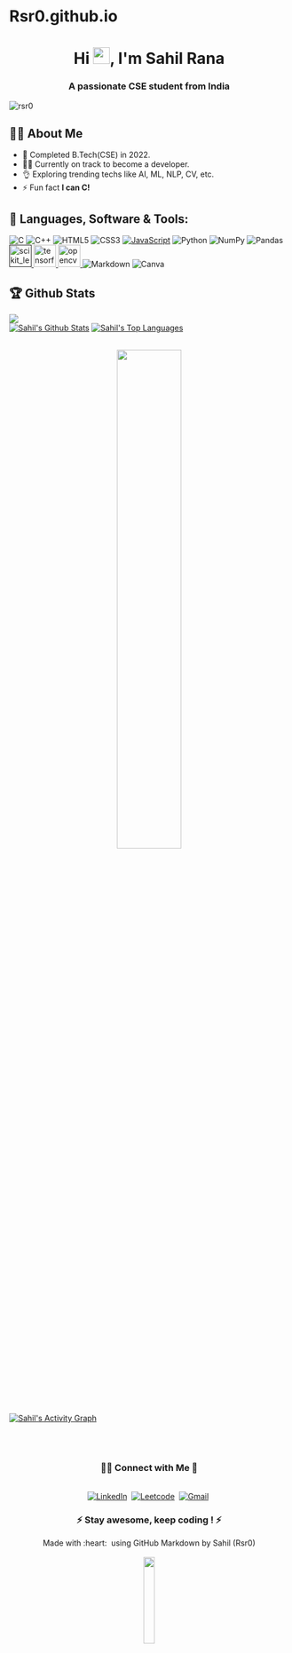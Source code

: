 # Rsr0.github.io

<h1 align="center">Hi <img src="https://raw.githubusercontent.com/MartinHeinz/MartinHeinz/master/wave.gif" width="30px">, I'm Sahil Rana</h1>
<h3 align="center">A passionate CSE student from India</h3>

<p align="left"> <img src="https://komarev.com/ghpvc/?username=rsr0" alt="rsr0" /> </p>


## 🙋‍♂️ About Me

- 🌱 Completed B.Tech(CSE) in 2022.
- 👨‍💻 Currently on track to become a developer.
- 👌 Exploring trending techs like AI, ML, NLP, CV, etc.
- ⚡ Fun fact **I can C!**


## 🚀 Languages, Software & Tools:
<p>
  <img alt="C" src="https://img.shields.io/badge/c-%2300599C.svg?style=for-the-badge&logo=c&logoColor=white"/>
<img alt="C++" src="https://img.shields.io/badge/c++-%2300599C.svg?style=for-the-badge&logo=c%2B%2B&logoColor=white"/>  
<img alt="HTML5" src="https://img.shields.io/badge/html5-%23E34F26.svg?style=for-the-badge&logo=html5&logoColor=white"/>
  <img alt="CSS3" src="https://img.shields.io/badge/css3-%231572B6.svg?style=for-the-badge&logo=css3&logoColor=white"/> <a href="https://git-scm.com/" target="_blank">
<img alt="JavaScript" src="https://img.shields.io/badge/javascript-%23323330.svg?style=for-the-badge&logo=javascript&logoColor=%23F7DF1E"/></a> 
<img alt="Python" src="https://img.shields.io/badge/python-%2314354C.svg?style=for-the-badge&logo=python&logoColor=white"/>
  <img alt="NumPy" src="https://img.shields.io/badge/numpy-%23013243.svg?style=for-the-badge&logo=numpy&logoColor=white" />
  <img alt="Pandas" src="https://img.shields.io/badge/pandas-%23150458.svg?style=for-the-badge&logo=pandas&logoColor=white" />
  <a href="" target="_blank"> <img src="https://upload.wikimedia.org/wikipedia/commons/0/05/Scikit_learn_logo_small.svg" alt="scikit_learn" width="40" height="40"/> </a> <a href="https://www.tensorflow.org" target="_blank"> <img src="https://www.vectorlogo.zone/logos/tensorflow/tensorflow-icon.svg" alt="tensorflow" width="40" height="40"/> </a>
  <a href="https://opencv.org/" target="_blank"> <img src="https://www.vectorlogo.zone/logos/opencv/opencv-icon.svg" alt="opencv" width="40" height="40"/> </a> 
  <img alt="Markdown" src="https://img.shields.io/badge/markdown-%23000000.svg?style=for-the-badge&logo=markdown&logoColor=white"/>
  <img alt="Canva" src="https://img.shields.io/badge/Canva-%2300C4CC.svg?style=for-the-badge&logo=Canva&logoColor=white"/>
</p>
<!-- <a href="https://app.daily.dev/rsr0"><img src="https://api.daily.dev/devcards/7b8216de78394a76abe3ddca1060c967.png?r=n75" width="400" alt="Sahil Rana's Dev Card"/></a> -->
<!-- <a href="https://app.daily.dev/rsr0"><img src="https://github.com/Rsr0/Rsr0/blob/main/devcard.svg" width="400" alt="Sahil's Dev Card"/></a> -->

## 🏆 Github Stats
<!-- 
<p><img align="left" src="https://github-readme-stats.vercel.app/api/top-langs/?username=rsr0&layout=compact" alt="rsr0" /></p>

<p>&nbsp;
  <img align="center" src="https://github-readme-stats.vercel.app/api?username=rsr0&show_icons=true" alt="rsr0" /></p>
<br> -->

![](https://github-profile-summary-cards.vercel.app/api/cards/profile-details?username=Rsr0&theme=solarized_dark)
<br/>
    <a href="https://github.com/Rsr0/github-readme-stats"><img alt="Sahil's Github Stats" src="https://github-readme-stats.vercel.app/api?username=Rsr0&show_icons=true&count_private=true&theme=react&hide_border=true&bg_color=0D1117" /></a>
  <a href="https://github.com/Rsr0/github-readme-stats"><img alt="Sahil's Top Languages" src="https://github-readme-stats.vercel.app/api/top-langs/?username=Rsr0&langs_count=8&count_private=true&layout=compact&theme=react&hide_border=true&bg_color=0D1117" /></a>
  <br/>
  <br/>
<p align="center">
<img  src="https://github-readme-streak-stats.herokuapp.com/?user=Rsr0&theme=dark" width="48%" >
</p>
  

<br/>

  <a href="https://github.com/Rsr0/github-readme-activity-graph"><img alt="Sahil's Activity Graph" src="https://activity-graph.herokuapp.com/graph?username=Rsr0&bg_color=0D1117&color=5BCDEC&line=5BCDEC&point=FFFFFF&hide_border=true" /></a>

</p>
<br/>
<!-- [![trophy](https://github-profile-trophy.vercel.app/?username=Rsr0&rank=S,AAA,AA,A&theme=juicyfresh&margin-w=15)](https://github.com/ryo-ma/github-profile-trophy) -->

<br/>



<p>
<h3 align="center"> 🤝🏻 Connect with Me 🤝</h3> 

<p align="center">
<br>
<a href="https://www.linkedin.com/in/rsr0/"><img src="https://img.shields.io/badge/linkedin-%230077B5.svg?&style=for-the-badge&logo=linkedin&logoColor=white" alt="LinkedIn" /></a>&nbsp;
<a href="https://www.leetcode.com/Rsr0"><img src="https://img.shields.io/badge/-LeetCode-FFA116?style=for-the-badge&logo=LeetCode&logoColor=black" alt="Leetcode" /></a>&nbsp;
<a href="mailto:sahilrana.0069@gmail.com"><img src="https://img.shields.io/badge/gmail-%23D14836.svg?&style=for-the-badge&logo=gmail&logoColor=white" alt="Gmail"/></a>&nbsp;
</p>
  
<h3 align="center"> ⚡ Stay awesome, keep coding ! ⚡ </h3> 
<p align="center">
  Made with :heart: &nbsp;using GitHub Markdown by Sahil (Rsr0)
  <br />
  <br />
  <img src="https://media.giphy.com/media/jpVnC65DmYeyRL4LHS/giphy.gif" width="20%">
</p>
